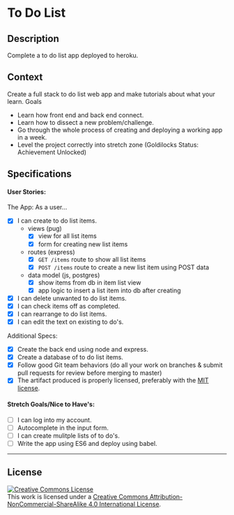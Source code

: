 # To Do List
## Description

Complete a to do list app deployed to heroku.
## Context

Create a full stack to do list web app and make tutorials about what your learn.
Goals
- Learn how front end and back end connect.
- Learn how to dissect a new problem/challenge.
- Go through the whole process of creating and deploying a working app in a week.
- Level the project correctly into stretch zone (Goldilocks Status: Achievement Unlocked)
## Specifications
#### User Stories:

The App: As a user...
- [x] I can create to do list items.
  - views (pug)
    - [x] view for all list items
    - [x] form for creating new list items
  - routes (express)
    - [x] `GET /items` route to show all list items
    - [x] `POST /items` route to create a new list item using POST data
  - data model (js, postgres)
    - [x] show items from db in item list view
    - [x] app logic to insert a list item into db after creating
- [x] I can delete unwanted to do list items.
- [x] I can check items off as completed.
- [x] I can rearrange to do list items.
- [x] I can edit the text on existing to do's.

Additional Specs:
- [x] Create the back end using node and express.
- [x] Create a database of to do list items.
- [x] Follow good Git team behaviors (do all your work on branches & submit pull requests for review before merging to master)
- [x] The artifact produced is properly licensed, preferably with the [MIT license](https://opensource.org/licenses/MIT).

#### Stretch Goals/Nice to Have's:
- [ ] I can log into my account.
- [ ] Autocomplete in the input form.
- [ ] I can create mulitple lists of to do's.
- [ ] Write the app using ES6 and deploy using babel.

---
## License

<!-- LICENSE -->

<a rel="license" href="http://creativecommons.org/licenses/by-nc-sa/4.0/"><img alt="Creative Commons License" style="border-width:0" src="https://i.creativecommons.org/l/by-nc-sa/4.0/80x15.png" /></a>
<br />This work is licensed under a <a rel="license" href="http://creativecommons.org/licenses/by-nc-sa/4.0/">Creative Commons Attribution-NonCommercial-ShareAlike 4.0 International License</a>.
